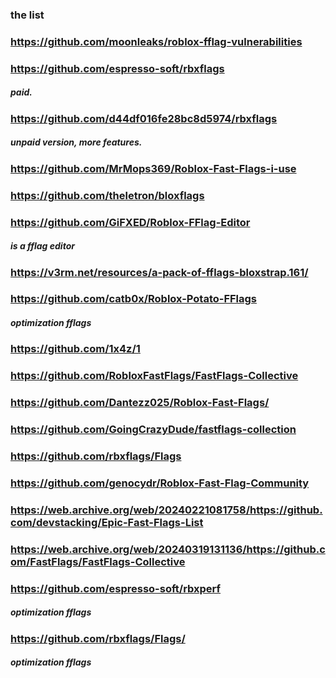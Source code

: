 ### the list
### https://github.com/moonleaks/roblox-fflag-vulnerabilities

### https://github.com/espresso-soft/rbxflags
##### paid.

### https://github.com/d44df016fe28bc8d5974/rbxflags
##### unpaid version, more features.

### https://github.com/MrMops369/Roblox-Fast-Flags-i-use

### https://github.com/theletron/bloxflags

### https://github.com/GiFXED/Roblox-FFlag-Editor
##### is a fflag editor

### https://v3rm.net/resources/a-pack-of-fflags-bloxstrap.161/


### https://github.com/catb0x/Roblox-Potato-FFlags
##### optimization fflags

### https://github.com/1x4z/1

### https://github.com/RobloxFastFlags/FastFlags-Collective

### https://github.com/Dantezz025/Roblox-Fast-Flags/

### https://github.com/GoingCrazyDude/fastflags-collection

### https://github.com/rbxflags/Flags

### https://github.com/genocydr/Roblox-Fast-Flag-Community

### https://web.archive.org/web/20240221081758/https://github.com/devstacking/Epic-Fast-Flags-List

### https://web.archive.org/web/20240319131136/https://github.com/FastFlags/FastFlags-Collective

### https://github.com/espresso-soft/rbxperf
##### optimization fflags

### https://github.com/rbxflags/Flags/
##### optimization fflags

